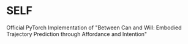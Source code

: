 # SELF
Official PyTorch Implementation of "Between Can and Will: Embodied Trajectory Prediction through Affordance and Intention"
